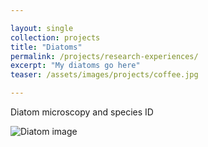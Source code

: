 ```yaml
---

layout: single
collection: projects
title: "Diatoms"
permalink: /projects/research-experiences/
excerpt: "My diatoms go here"
teaser: /assets/images/projects/coffee.jpg

---
```


Diatom microscopy and species ID

![Diatom image](/assets/images/coffee.jpg)
